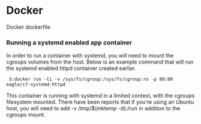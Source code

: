 # Docker
Docker dockerfile

### Running a systemd enabled app container

In order to run a container with systemd, you will need to mount the cgroups volumes from the host. Below is an example command that will run the systemd enabled httpd container created earlier.

```
 $:docker run -ti -v /sys/fs/cgroup:/sys/fs/cgroup:ro -p 80:80 eagle/c7-systemd-httpd
```

This container is running with systemd in a limited context, with the cgroups filesystem mounted. There have been reports that if you're using an Ubuntu host, you will need to add -v /tmp/$(mktemp -d):/run in addition to the cgroups mount.
